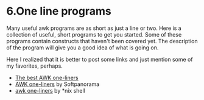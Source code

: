 # 6.One line programs

Many useful awk programs are as short as just a line or two. Here is a collection of useful, short programs to get you started. Some of these programs contain constructs that haven't been covered yet. The description of the program will give you a good idea of what is going on. 

Here I realized that it is better to post some links and just mention some of my favorites, perhaps.

* [The best AWK one-liners](http://tuxgraphics.org/~guido/scripts/awk-one-liner.html)
* [AWK one-liners](http://www.softpanorama.org/Tools/Awk/awk_one_liners.shtml) by Softpanorama
* [awk one-liners](https://nixshell.wordpress.com/2009/04/01/awk-one-liners/) by *nix shell

